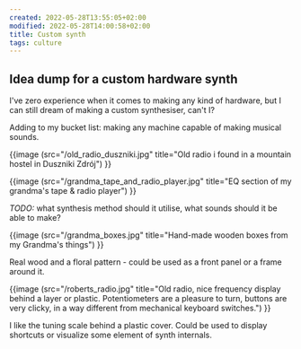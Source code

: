 ```yaml
---
created: 2022-05-28T13:55:05+02:00
modified: 2022-05-28T14:00:58+02:00
title: Custom synth
tags: culture
---
```


## Idea dump for a custom hardware synth

I've zero experience when it comes to making any kind of
hardware, but I can still dream of making a custom
synthesiser, can't I?

Adding to my bucket list: making any machine
capable of making musical sounds.

{{image (src="/old_radio_duszniki.jpg" title="Old radio i found in a mountain hostel in Duszniki Zdrój") }}

{{image (src="/grandma_tape_and_radio_player.jpg" title="EQ section of my grandma's tape & radio player") }}

*TODO:* what synthesis method should it utilise, what sounds should it be able to make?

{{image (src="/grandma_boxes.jpg" title="Hand-made wooden boxes from my Grandma's things") }}

Real wood and a floral pattern - could be used as a front panel or a frame around it.

{{image (src="/roberts_radio.jpg" title="Old radio, nice frequency display behind a layer or plastic. Potentiometers are a pleasure to turn, buttons are very clicky, in a way different from mechanical keyboard switches.") }}

I like the tuning scale behind a plastic cover. Could be
used to display shortcuts or visualize some element of
synth internals.
